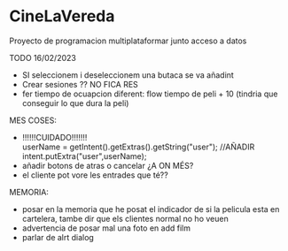 # CineLaVereda
Proyecto de programacion multiplataformar junto acceso a datos

TODO 16/02/2023
  - SI seleccionem i deseleccionem una butaca se va añadint
  - Crear sesiones ?? NO FICA RES
  -   fer tiempo de ocuapcion diferent: flow tiempo de peli + 10 (tindria que conseguir lo que dura la peli)
  
MES COSES:  
  - !!!!!!CUIDADO!!!!!!!  
        userName = getIntent().getExtras().getString("user");
        //AÑADIR
        intent.putExtra("user",userName);
  - añadir botons de atras o cancelar ¿A ON MÉS?
  - el cliente pot vore les entrades que té??

MEMORIA:
  - posar en la memoria que he posat el indicador de si la pelicula esta en cartelera, tambe dir que els clientes normal no ho veuen
  - advertencia de posar mal una foto en add film
  - parlar de alrt dialog

